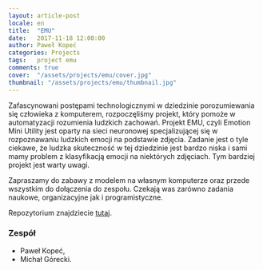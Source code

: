 ```yaml
---
layout: article-post
locale: en
title:  "EMU"
date:   2017-11-18 12:00:00
author: Paweł Kopeć
categories: Projects
tags:	project emu
comments: true
cover:  "/assets/projects/emu/cover.jpg"
thumbnail: "/assets/projects/emu/thumbnail.jpg"
---
```


Zafascynowani postępami technologicznymi w dziedzinie porozumiewania się człowieka z komputerem, rozpoczęliśmy projekt, który pomoże w automatyzacji rozumienia ludzkich zachowań. Projekt EMU, czyli Emotion Mini Utility jest oparty na sieci neuronowej specjalizującej się w rozpoznawaniu ludzkich emocji na podstawie zdjęcia. Zadanie jest o tyle ciekawe, że ludzka skuteczność w tej dziedzinie jest bardzo niska i sami mamy problem z klasyfikacją emocji na niektórych zdjęciach. Tym bardziej projekt jest warty uwagi.

Zapraszamy do zabawy z modelem na własnym komputerze oraz przede wszystkim do dołączenia do zespołu. Czekają was zarówno zadania naukowe, organizacyjne jak i programistyczne.

Repozytorium znajdziecie [tutaj](https://github.com/AffectiveComputing/emu/).

### Zespół
- Paweł Kopeć,
- Michał Górecki.

